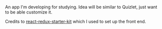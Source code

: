 An app I'm developing for studying. Idea will be similar to Quizlet, just want to be able customize it. 

Credits to [react-redux-starter-kit](https://github.com/davezuko/react-redux-starter-kit) which I used to set up the front end.
